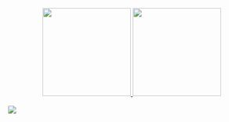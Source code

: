 <div align="center">
  <a href="https://github.com/AnaLauraFeltrim">
    <img height="180em" src="https://github-readme-stats.vercel.app/api?username=AnaLauraFeltrim&show_icons=true&theme=dracula&include_all_commits=true&count_private=true"/>
  <img height="180em" src="https://github-readme-stats.vercel.app/api/top-langs/?username=AnaLauraFeltrim&layout=compact&langs_count=7&theme=dracula"/>
</div>
<div style="display: inline_block"><br>
  <div>
    <a href="https://www.linkedin.com/in/ana-laura-feltrim-8573b21a2/">
      <img src="https://camo.githubusercontent.com/c00f87aeebbec37f3ee0857cc4c20b21fefde8a96caf4744383ebfe44a47fe3f/68747470733a2f2f696d672e736869656c64732e696f2f62616467652f2d4c696e6b6564496e2d2532333030373742353f7374796c653d666f722d7468652d6261646765266c6f676f3d6c696e6b6564696e266c6f676f436f6c6f723d7768697465"></img>
    </a>
  </div>
